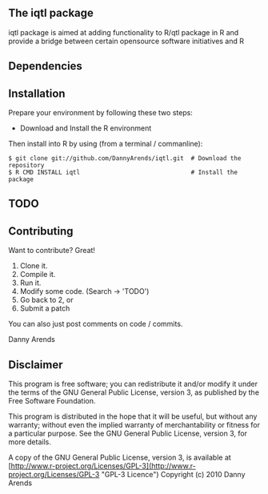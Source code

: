 The iqtl package
----------------
iqtl package is aimed at adding functionality to R/qtl package in R and provide a bridge between certain opensource software initiatives and R

Dependencies
------------

Installation
------------
Prepare your environment by following these two steps:

- Download and Install the R environment

Then install into R by using (from a terminal / commanline):

    $ git clone git://github.com/DannyArends/iqtl.git  # Download the repository
    $ R CMD INSTALL iqtl                               # Install the package

TODO
----


Contributing
------------

Want to contribute? Great!

1. Clone it.
2. Compile it.
3. Run it.
4. Modify some code. (Search -> 'TODO')
5. Go back to 2, or
6. Submit a patch

You can also just post comments on code / commits.

Danny Arends

Disclaimer
----------
This program is free software; you can redistribute it and/or
modify it under the terms of the GNU General Public License,
version 3, as published by the Free Software Foundation.

This program is distributed in the hope that it will be useful,
but without any warranty; without even the implied warranty of
merchantability or fitness for a particular purpose.  See the GNU
General Public License, version 3, for more details.

A copy of the GNU General Public License, version 3, is available
at [http://www.r-project.org/Licenses/GPL-3](http://www.r-project.org/Licenses/GPL-3 "GPL-3 Licence")
Copyright (c) 2010 Danny Arends
